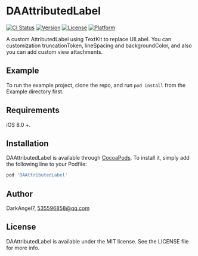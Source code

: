 # DAAttributedLabel

[![CI Status](http://img.shields.io/travis/darkangel7/DAAttributedLabel.svg?style=flat)](https://travis-ci.org/darkangel7/DAAttributedLabel)
[![Version](https://img.shields.io/cocoapods/v/DAAttributedLabel.svg?style=flat)](http://cocoapods.org/pods/DAAttributedLabel)
[![License](https://img.shields.io/cocoapods/l/DAAttributedLabel.svg?style=flat)](http://cocoapods.org/pods/DAAttributedLabel)
[![Platform](https://img.shields.io/cocoapods/p/DAAttributedLabel.svg?style=flat)](http://cocoapods.org/pods/DAAttributedLabel)

A custom AttributedLabel using TextKit to replace UILabel.
You can customization truncationToken, lineSpacing and backgroundColor, and also you can add custom view attachments.

## Example

To run the example project, clone the repo, and run `pod install` from the Example directory first.

## Requirements

iOS 8.0 +.

## Installation

DAAttributedLabel is available through [CocoaPods](http://cocoapods.org). To install
it, simply add the following line to your Podfile:

```ruby
pod 'DAAttributedLabel'
```

## Author

DarkAngel7, 535596858@qq.com

## License

DAAttributedLabel is available under the MIT license. See the LICENSE file for more info.

